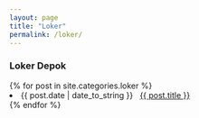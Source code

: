 ```yaml
---
layout: page
title: "Loker"
permalink: /loker/
---
```

<h3>Loker Depok</h3>
{% for post in site.categories.loker %}
 <li><span>{{ post.date | date_to_string }}</span> &nbsp; <a href="{{ post.url }}">{{ post.title }}</a></li>
{% endfor %}
